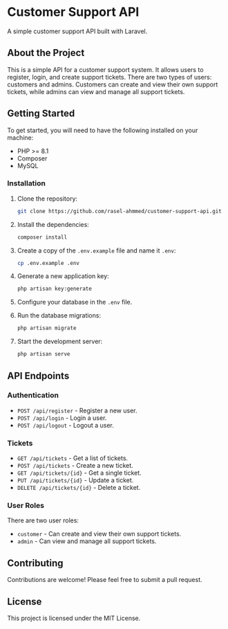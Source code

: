# Customer Support API

A simple customer support API built with Laravel.

## About the Project

This is a simple API for a customer support system. It allows users to register, login, and create support tickets. There are two types of users: customers and admins. Customers can create and view their own support tickets, while admins can view and manage all support tickets.

## Getting Started

To get started, you will need to have the following installed on your machine:

*   PHP >= 8.1
*   Composer
*   MySQL

### Installation

1.  Clone the repository:

    ```bash
    git clone https://github.com/rasel-ahmmed/customer-support-api.git
    ```

2.  Install the dependencies:

    ```bash
    composer install
    ```

3.  Create a copy of the `.env.example` file and name it `.env`:

    ```bash
    cp .env.example .env
    ```

4.  Generate a new application key:

    ```bash
    php artisan key:generate
    ```

5.  Configure your database in the `.env` file.

6.  Run the database migrations:

    ```bash
    php artisan migrate
    ```

7.  Start the development server:

    ```bash
    php artisan serve
    ```

## API Endpoints

### Authentication

*   `POST /api/register` - Register a new user.
*   `POST /api/login` - Login a user.
*   `POST /api/logout` - Logout a user.

### Tickets

*   `GET /api/tickets` - Get a list of tickets.
*   `POST /api/tickets` - Create a new ticket.
*   `GET /api/tickets/{id}` - Get a single ticket.
*   `PUT /api/tickets/{id}` - Update a ticket.
*   `DELETE /api/tickets/{id}` - Delete a ticket.

### User Roles

There are two user roles:

*   `customer` - Can create and view their own support tickets.
*   `admin` - Can view and manage all support tickets.

## Contributing

Contributions are welcome! Please feel free to submit a pull request.

## License

This project is licensed under the MIT License.